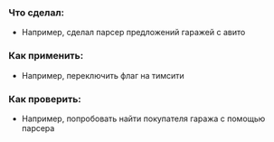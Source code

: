 ### Что сделал:
* Например, сделал парсер предложений гаражей с авито

### Как применить:
* Например, переключить флаг на тимсити


### Как проверить:
* Например, попробовать найти покупателя гаража с помощью парсера
